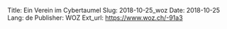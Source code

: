 Title: Ein Verein im Cybertaumel
Slug: 2018-10-25_woz
Date: 2018-10-25
Lang: de
Publisher: WOZ
Ext_url: https://www.woz.ch/-91a3